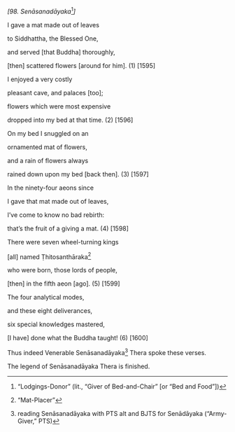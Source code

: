 *\[98. Senāsanadāyaka*[^1]*\]*

I gave a mat made out of leaves

to Siddhattha, the Blessed One,

and served \[that Buddha\] thoroughly,

\[then\] scattered flowers \[around for him\]. (1) \[1595\]

I enjoyed a very costly

pleasant cave, and palaces \[too\];

flowers which were most expensive

dropped into my bed at that time. (2) \[1596\]

On my bed I snuggled on an

ornamented mat of flowers,

and a rain of flowers always

rained down upon my bed \[back then\]. (3) \[1597\]

In the ninety-four aeons since

I gave that mat made out of leaves,

I’ve come to know no bad rebirth:

that’s the fruit of a giving a mat. (4) \[1598\]

There were seven wheel-turning kings

\[all\] named Ṭhitosanthāraka[^2]

who were born, those lords of people,

\[then\] in the fifth aeon \[ago\]. (5) \[1599\]

The four analytical modes,

and these eight deliverances,

six special knowledges mastered,

\[I have\] done what the Buddha taught! (6) \[1600\]

Thus indeed Venerable Senāsanadāyaka[^3] Thera spoke these verses.

The legend of Senāsanadāyaka Thera is finished.

[^1]: “Lodgings-Donor” (lit., “Giver of Bed-and-Chair” \[or “Bed and
    Food”\])

[^2]: “Mat-Placer”

[^3]: reading Senāsanadāyaka with PTS alt and BJTS for Senādāyaka
    (“Army-Giver,” PTS)
